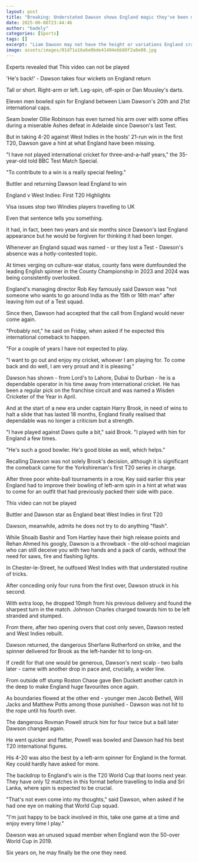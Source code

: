 ```yaml
---
layout: post
title: "Breaking: Understated Dawson shows England magic they've been missing"
date: 2025-06-06T23:44:46
author: "badely"
categories: [Sports]
tags: []
excerpt: "Liam Dawson may not have the height or variations England crave, but the left-arm spinner may be exactly what they need, writes Matt Henry."
image: assets/images/01d71a16a6e0bde41404ebb88f2a8e08.jpg
---
```


Experts revealed that This video can not be played

'He's back!' - Dawson takes four wickets on England return

Tall or short. Right-arm or left. Leg-spin, off-spin or Dan Mousley's darts.

Eleven men bowled spin for England between Liam Dawson's 20th and 21st international caps.

Seam bowler Ollie Robinson has even turned his arm over with some offies during a miserable Ashes defeat in Adelaide since Dawson's last Test.

But in taking 4-20 against West Indies in the hosts' 21-run win in the first T20, Dawson gave a hint at what England have been missing.

"I have not played international cricket for three-and-a-half years," the 35-year-old told BBC Test Match Special.

"To contribute to a win is a really special feeling."

Buttler and returning Dawson lead England to win

England v West Indies: First T20 Highlights

Visa issues stop two Windies players travelling to UK

Even that sentence tells you something.

It had, in fact, been two years and six months since Dawson's last England appearance but he would be forgiven for thinking it had been longer.

Whenever an England squad was named - or they lost a Test - Dawson's absence was a hotly-contested topic.

At times verging on culture-war status, county fans were dumfounded the leading English spinner in the County Championship in 2023 and 2024 was being consistently overlooked.

England's managing director Rob Key famously said Dawson was "not someone who wants to go around India as the 15th or 16th man" after leaving him out of a Test squad.

Since then, Dawson had accepted that the call from England would never come again.

"Probably not," he said on Friday, when asked if he expected this international comeback to happen.

"For a couple of years I have not expected to play.

"I want to go out and enjoy my cricket, whoever I am playing for. To come back and do well, I am very proud and it is pleasing."

Dawson has shown - from Lord's to Lahore, Dubai to Durban - he is a dependable operator in his time away from international cricket. He has been a regular pick on the franchise circuit and was named a Wisden Cricketer of the Year in April.

And at the start of a new era under captain Harry Brook, in need of wins to halt a slide that has lasted 18 months, England finally realised that dependable was no longer a criticism but a strength.

"I have played against Daws quite a bit," said Brook. "I played with him for England a few times.

"He's such a good bowler. He's good bloke as well, which helps."

Recalling Dawson was not solely Brook's decision, although it is significant the comeback came for the Yorkshireman's first T20 series in charge.

After three poor white-ball tournaments in a row, Key said earlier this year England had to improve their bowling of left-arm spin in a hint at what was to come for an outfit that had previously packed their side with pace.

This video can not be played

Buttler and Dawson star as England beat West Indies in first T20

Dawson, meanwhile, admits he does not try to do anything "flash".

While Shoaib Bashir and Tom Hartley have their high release points and Rehan Ahmed his googly, Dawson is a throwback - the old-school magician who can still deceive you with two hands and a pack of cards, without the need for saws, fire and flashing lights.

In Chester-le-Street, he outfoxed West Indies with that understated routine of tricks.

After conceding only four runs from the first over, Dawson struck in his second.

With extra loop, he dropped 10mph from his previous delivery and found the sharpest turn in the match. Johnson Charles charged towards him to be left stranded and stumped.

From there, after two opening overs that cost only seven, Dawson rested and West Indies rebuilt.

Dawson returned, the dangerous Sherfane Rutherford on strike, and the spinner delivered for Brook as the left-hander hit to long-on.

If credit for that one would be generous, Dawson's next scalp - two balls later - came with another drop in pace and, crucially, a wider line.

From outside off stump Roston Chase gave Ben Duckett another catch in the deep to make England huge favourites once again.

As boundaries flowed at the other end - younger men Jacob Bethell, Will Jacks and Matthew Potts among those punished - Dawson was not hit to the rope until his fourth over.

The dangerous Rovman Powell struck him for four twice but a ball later Dawson changed again.

He went quicker and flatter, Powell was bowled and Dawson had his best T20 international figures.

His 4-20 was also the best by a left-arm spinner for England in the format. Key could hardly have asked for more.

The backdrop to England's win is the T20 World Cup that looms next year. They have only 12 matches in this format before travelling to India and Sri Lanka, where spin is expected to be crucial.

"That's not even come into my thoughts," said Dawson, when asked if he had one eye on making that World Cup squad.

"I'm just happy to be back involved in this, take one game at a time and enjoy every time I play."

Dawson was an unused squad member when England won the 50-over World Cup in 2019.

Six years on, he may finally be the one they need.

